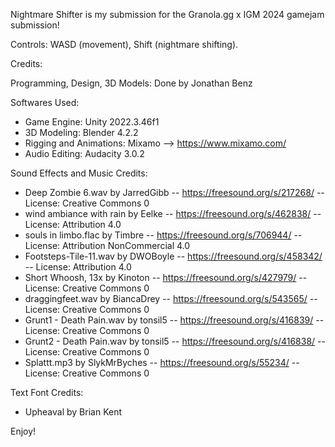 Nightmare Shifter is my submission for the Granola.gg x IGM 2024 gamejam submission! 

Controls: WASD (movement), Shift (nightmare shifting). 

Credits: 

Programming, Design, 3D Models: Done by Jonathan Benz

Softwares Used: 
- Game Engine: Unity 2022.3.46f1
- 3D Modeling: Blender 4.2.2
- Rigging and Animations: Mixamo --> https://www.mixamo.com/
- Audio Editing: Audacity 3.0.2

Sound Effects and Music Credits: 
- Deep Zombie 6.wav by JarredGibb -- https://freesound.org/s/217268/ -- License: Creative Commons 0
- wind ambiance with rain by Eelke -- https://freesound.org/s/462838/ -- License: Attribution 4.0
- souls in limbo.flac by Timbre -- https://freesound.org/s/706944/ -- License: Attribution NonCommercial 4.0
- Footsteps-Tile-11.wav by DWOBoyle -- https://freesound.org/s/458342/ -- License: Attribution 4.0
- Short Whoosh, 13x by Kinoton -- https://freesound.org/s/427979/ -- License: Creative Commons 0
- draggingfeet.wav by BiancaDrey -- https://freesound.org/s/543565/ -- License: Creative Commons 0
- Grunt1 - Death Pain.wav by tonsil5 -- https://freesound.org/s/416839/ -- License: Creative Commons 0
- Grunt2 - Death Pain.wav by tonsil5 -- https://freesound.org/s/416838/ -- License: Creative Commons 0
- Splattt.mp3 by SlykMrByches -- https://freesound.org/s/55234/ -- License: Creative Commons 0

Text Font Credits: 
- Upheaval by Brian Kent 

Enjoy!
